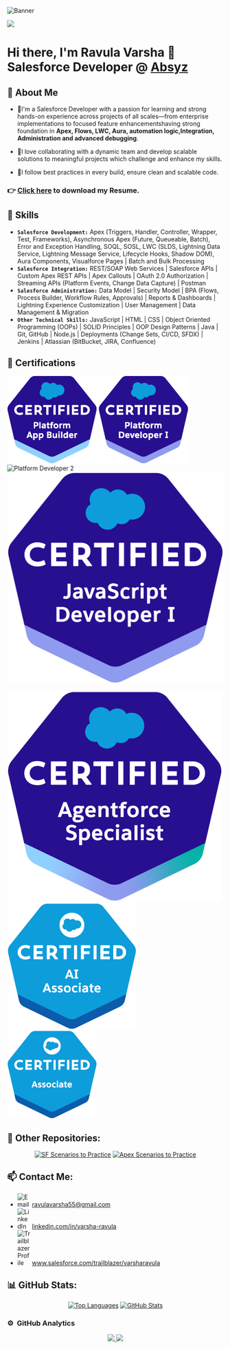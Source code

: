 ![Banner](https://github.com/RavulaVarsha55/RavulaVarsha55/blob/main/GitHub%20Banner.png?raw=true)

![](https://komarev.com/ghpvc/?username=RavulaVarsha55&style=for-the-badge&abbreviated=true)

# Hi there, I'm Ravula Varsha 👋 <br> Salesforce Developer @ <a href="https://www.linkedin.com/company/absyz-ltd-/">**Absyz**</a> <br>        

## 🌟 About Me
- 🌟I'm a Salesforce Developer with a passion for learning and strong hands-on experience across projects of all scales—from enterprise implementations to focused feature enhancementshaving strong foundation in **Apex, Flows, LWC, Aura, automation logic,Integration, Administration and advanced debugging**.

- 👋I love collaborating with a dynamic team and develop scalable solutions to meaningful projects which challenge and enhance my skills.

- 🚀I follow best practices in every build, ensure clean and scalable code.


### 👉 <a href="https://github.com/Ravulavarsha55/Ravulavarsha55/raw/main/Salesforce%20Developer%20Varsha%20Ravula.pdf" download="Resume Salesforce Developer Varsha Ravula">Click here</a> to download my Resume.

## 🎯 Skills
- **`Salesforce Development:`** Apex (Triggers, Handler, Controller, Wrapper, Test, Frameworks), Asynchronous Apex (Future, Queueable, Batch), Error and Exception Handling, SOQL, SOSL, LWC (SLDS, Lightning Data Service, Lightning Message Service, Lifecycle Hooks, Shadow DOM), Aura Components, Visualforce Pages | Batch and Bulk Processing
- **`Salesforce Integration:`** REST/SOAP Web Services | Salesforce APIs | Custom Apex REST APIs | Apex Callouts | OAuth 2.0 Authorization | Streaming APIs (Platform Events, Change Data Capture) | Postman
- **`Salesforce Administration:`** Data Model | Security Model | BPA (Flows, Process Builder, Workflow Rules, Approvals) | Reports & Dashboards | Lightning Experience Customization | User Management | Data Management & Migration
- **`Other Technical Skills:`** JavaScript | HTML | CSS | Object Oriented Programming (OOPs) | SOLID Principles | OOP Design Patterns | Java | Git, GitHub | Node.js | Deployments (Change Sets, CI/CD, SFDX) | Jenkins | Atlassian (BitBucket, JIRA, Confluence)


## 📄 Certifications

<img src="Assets/certifications/App.Builder.png" title="App Builder"
                                class="w-24 mr-2 mb-2" />
                            <img src="Assets/certifications/Programmer.I.png" title="Platform Developer 1"
                                class="w-24 mr-2 mb-2" />
                            <img src="Assets/certifications/Programmer.II.png" title="Platform Developer 2"
                                class="w-24 mr-2 mb-2" />
                            <img src="Assets/certifications/JavaScript.Developer.I.png" title="Javascript Developer 1"
                                class="w-24 mr-2 mb-2" />
                            <!-- Associate SF Certifications -->
                            <div class="flex flex-wrap">
                                <img src="Assets/certifications/agentforce_specialist.png"
                                    title="Salesforce Agentforce Specialist" class="w-24 mr-2 mb-2" />
                                <img src="Assets/certifications/AI.Associate.png" title="Salesforce AI Associate"
                                    class="w-24 mr-2 mb-2" />
                                <img src="Assets/certifications/Associate.png" title="Salesforce Associate"
                                    class="w-24 mr-2 mb-2" />


## 🔗 Other Repositories:

<div align="center">
  <a href="https://github.com/RavulaVarsha55/Salesforce-Scenarios" title="SF Scenarios to Practice"><img src="https://github-readme-stats.vercel.app/api/pin/?username=Ravulavarsha55&repo=Salesforce-Scenarios&theme=highcontrast" height="150" alt="SF Scenarios to Practice" /></a>
  <a href="https://github.com/RavulaVarsha55/ApexSandbox.io-Solution" title="Apex Scenarios to Practice"><img src="https://github-readme-stats.vercel.app/api/pin/?username=Ravulavarsha55&repo=ApexSandbox.io-Solution&theme=highcontrast" height="150" alt="Apex Scenarios to Practice"/></a>
</div>

## 📫 Contact Me:

- <a href="mailto:ravulavarsha55@gmail.com"><img src="https://github.com/Ravulavarsha55/Ravulavarsha55/assets/152521234/2f95583c-b3ca-487e-a19b-3de9e6a9a675" alt="Email" width="30" style="display: inline-block"/></a> <a href="mailto:ravulavarsha55@gmail.com" target="_blank" title="Varsha's Email">ravulavarsha55@gmail.com</a>
- <a href="https://www.linkedin.com/in/varsha-ravula/"><img src="https://github.com/Ravulavarsha55/Ravulavarsha55/assets/152521234/01f9bd3b-5ae7-4918-a64a-0f10a9a388e4" alt="LinkedIn" width="30" style="display: inline-block"/></a> <a href="https://linkedin.com/in/khushal-ganani" target="_blank" title="Varsha's LinkedIn">linkedin.com/in/varsha-ravula</a>
- <a href="https://www.salesforce.com/trailblazer/varsharavula"><img src="https://github.com/Ravulavarsha55/Ravulavarsha55/assets/152521234/664d5190-d417-4818-a9af-056305be43c4" alt="Trailblazer Profile" width="30" style="display: inline-block"/></a> <a href="https://www.salesforce.com/trailblazer/varsharavula" target="_blank" title="Varsha's Trailblazer Profile">www.salesforce.com/trailblazer/varsharavula</a>

## 📊 GitHub Stats:
<div align="center">
  <a href="javascript:void(0);" title="Varsha's Most Used Languages"><img src="https://github-readme-stats.vercel.app/api/top-langs/?username=Ravulavarsha55&theme=nightowl&hide_border=false&include_all_commits=true&count_private=false&layout=donut" height="200" alt="Top Languages" /></a>
  <a href="javascript:void(0);" title="Varsha's GitHub Stats"><img src="https://github-readme-stats.vercel.app/api?username=Ravulavarsha55&show_icons=true&theme=nightowl&hide_rank=true" height="200" alt="GitHub Stats"  /></a>
</div>

### ⚙️ &nbsp;GitHub Analytics

<p align="center">
<a href="https://github.com/Ravulavarsha55">
  <img height="180em" src="https://github-readme-stats-eight-theta.vercel.app/api?username=Ravulavarsha55&show_icons=true&theme=algolia&include_all_commits=true&count_private=true"/>
  <img height="180em" src="https://github-readme-stats-eight-theta.vercel.app/api/top-langs/?username=Ravulavarsha55&layout=compact&langs_count=8&theme=algolia"/>
</a>
</p>

